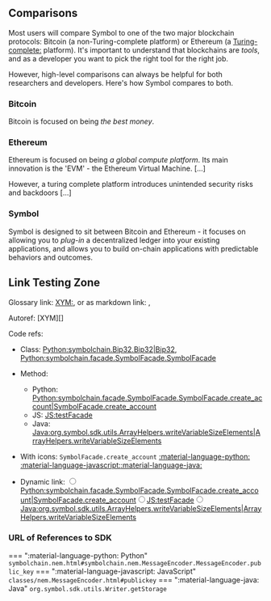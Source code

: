 ## Comparisons

Most users will compare Symbol to one of the two major blockchain protocols: Bitcoin (a non-Turing-complete platform) or Ethereum (a <Turing-complete:> platform). It's important to understand that blockchains are *tools*, and as a developer you want to pick the right tool for the right job.

However, high-level comparisons can always be helpful for both researchers and developers. Here's how Symbol compares to both.

### Bitcoin

Bitcoin is focused on being *the best money*.

### Ethereum

Ethereum is focused on being *a global compute platform*. Its main innovation is the 'EVM' - the Ethereum Virtual Machine. [...]

However, a turing complete platform introduces unintended security risks and backdoors [...]

### Symbol

Symbol is designed to sit between Bitcoin and Ethereum - it focuses on allowing you to *plug-in* a decentralized ledger into your existing applications, and allows you to build on-chain applications with predictable behaviors and outcomes.

## Link Testing Zone

Glossary link: <XYM:>, or as markdown link:
[](XYM:), [](_:XYM)

Autoref: [XYM][]

Code refs:

* Class: <Python:symbolchain.Bip32.Bip32|Bip32>, <Python:symbolchain.facade.SymbolFacade.SymbolFacade>

* Method:
    * Python: <Python:symbolchain.facade.SymbolFacade.SymbolFacade.create_account|SymbolFacade.create_account>
    * JS: <JS:testFacade>
    * Java: <Java:org.symbol.sdk.utils.ArrayHelpers.writeVariableSizeElements|ArrayHelpers.writeVariableSizeElements>

* With icons: `SymbolFacade.create_account` [:material-language-python:](Python:symbolchain.facade.SymbolFacade.SymbolFacade.create_account) [:material-language-javascript:](JS:testFacade)[:material-language-java:](Java:org.symbol.sdk.utils.Writer.getStorage)

* Dynamic link: <span markdown class="dylink"><input type="radio" name="rGroup" id="Python" /><label class="dylink-option" for="Python" markdown><Python:symbolchain.facade.SymbolFacade.SymbolFacade.create_account|SymbolFacade.create_account></label><input type="radio" name="rGroup" id="JavaScript" /><label class="dylink-option" for="JavaScript" markdown><JS:testFacade></label><input type="radio" name="rGroup" id="Java" /><label class="dylink-option" for="Java" markdown><Java:org.symbol.sdk.utils.ArrayHelpers.writeVariableSizeElements|ArrayHelpers.writeVariableSizeElements></label></span>

### URL of References to SDK

=== ":material-language-python: Python"
    `symbolchain.nem.html#symbolchain.nem.MessageEncoder.MessageEncoder.public_key`
=== ":material-language-javascript: JavaScript"
    `classes/nem.MessageEncoder.html#publickey`
=== ":material-language-java: Java"
    `org.symbol.sdk.utils.Writer.getStorage`
